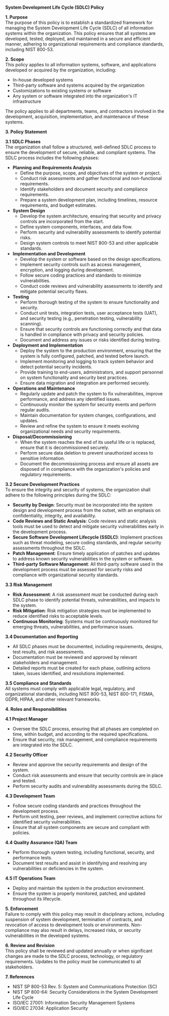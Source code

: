 **System Development Life Cycle (SDLC) Policy**

**1\. Purpose**  
The purpose of this policy is to establish a standardized framework for managing the System Development Life Cycle (SDLC) of all information systems within the organization. This policy ensures that all systems are developed, tested, deployed, and maintained in a secure and efficient manner, adhering to organizational requirements and compliance standards, including NIST 800-53.

**2\. Scope**  
This policy applies to all information systems, software, and applications developed or acquired by the organization, including:

- In-house developed systems
- Third-party software and systems acquired by the organization
- Customizations to existing systems or software
- Any system or software integrated into the organization's IT infrastructure

The policy applies to all departments, teams, and contractors involved in the development, acquisition, implementation, and maintenance of these systems.

**3\. Policy Statement**

**3.1 SDLC Phases**  
The organization shall follow a structured, well-defined SDLC process to ensure the development of secure, reliable, and compliant systems. The SDLC process includes the following phases:

- **Planning and Requirements Analysis**
  - Define the purpose, scope, and objectives of the system or project.
  - Conduct risk assessments and gather functional and non-functional requirements.
  - Identify stakeholders and document security and compliance requirements.
  - Prepare a system development plan, including timelines, resource requirements, and budget estimates.
- **System Design**
  - Develop the system architecture, ensuring that security and privacy controls are incorporated from the start.
  - Define system components, interfaces, and data flow.
  - Perform security and vulnerability assessments to identify potential risks.
  - Design system controls to meet NIST 800-53 and other applicable standards.
- **Implementation and Development**
  - Develop the system or software based on the design specifications.
  - Implement security controls such as access management, encryption, and logging during development.
  - Follow secure coding practices and standards to minimize vulnerabilities.
  - Conduct code reviews and vulnerability assessments to identify and mitigate potential security flaws.
- **Testing**
  - Perform thorough testing of the system to ensure functionality and security.
  - Conduct unit tests, integration tests, user acceptance tests (UAT), and security testing (e.g., penetration testing, vulnerability scanning).
  - Ensure that security controls are functioning correctly and that data is handled in compliance with privacy and security policies.
  - Document and address any issues or risks identified during testing.
- **Deployment and Implementation**
  - Deploy the system to the production environment, ensuring that the system is fully configured, patched, and tested before launch.
  - Implement monitoring and logging to track system behavior and detect potential security incidents.
  - Provide training to end-users, administrators, and support personnel on system functionality and security best practices.
  - Ensure data migration and integration are performed securely.
- **Operations and Maintenance**
  - Regularly update and patch the system to fix vulnerabilities, improve performance, and address any identified issues.
  - Continuously monitor the system for security events and perform regular audits.
  - Maintain documentation for system changes, configurations, and updates.
  - Review and refine the system to ensure it meets evolving organizational needs and security requirements.
- **Disposal/Decommissioning**
  - When the system reaches the end of its useful life or is replaced, ensure that it is decommissioned securely.
  - Perform secure data deletion to prevent unauthorized access to sensitive information.
  - Document the decommissioning process and ensure all assets are disposed of in compliance with the organization's policies and regulatory requirements.

**3.2 Secure Development Practices**  
To ensure the integrity and security of systems, the organization shall adhere to the following principles during the SDLC:

- **Security by Design**: Security must be incorporated into the system design and development process from the outset, with an emphasis on confidentiality, integrity, and availability.
- **Code Reviews and Static Analysis**: Code reviews and static analysis tools must be used to detect and mitigate security vulnerabilities early in the development process.
- **Secure Software Development Lifecycle (SSDLC)**: Implement practices such as threat modeling, secure coding standards, and regular security assessments throughout the SDLC.
- **Patch Management**: Ensure timely application of patches and updates to address known security vulnerabilities in the system or software.
- **Third-party Software Management**: All third-party software used in the development process must be assessed for security risks and compliance with organizational security standards.

**3.3 Risk Management**

- **Risk Assessment**: A risk assessment must be conducted during each SDLC phase to identify potential threats, vulnerabilities, and impacts to the system.
- **Risk Mitigation**: Risk mitigation strategies must be implemented to reduce identified risks to acceptable levels.
- **Continuous Monitoring**: Systems must be continuously monitored for emerging threats, vulnerabilities, and performance issues.

**3.4 Documentation and Reporting**

- All SDLC phases must be documented, including requirements, designs, test results, and risk assessments.
- Documentation must be reviewed and approved by relevant stakeholders and management.
- Detailed reports must be created for each phase, outlining actions taken, issues identified, and resolutions implemented.

**3.5 Compliance and Standards**  
All systems must comply with applicable legal, regulatory, and organizational standards, including NIST 800-53, NIST 800-171, FISMA, GDPR, HIPAA, and other relevant frameworks.

**4\. Roles and Responsibilities**

**4.1 Project Manager**

- Oversee the SDLC process, ensuring that all phases are completed on time, within budget, and according to the required specifications.
- Ensure that security, risk management, and compliance requirements are integrated into the SDLC.

**4.2 Security Officer**

- Review and approve the security requirements and design of the system.
- Conduct risk assessments and ensure that security controls are in place and tested.
- Perform security audits and vulnerability assessments during the SDLC.

**4.3 Development Team**

- Follow secure coding standards and practices throughout the development process.
- Perform unit testing, peer reviews, and implement corrective actions for identified security vulnerabilities.
- Ensure that all system components are secure and compliant with policies.

**4.4 Quality Assurance (QA) Team**

- Perform thorough system testing, including functional, security, and performance tests.
- Document test results and assist in identifying and resolving any vulnerabilities or deficiencies in the system.

**4.5 IT Operations Team**

- Deploy and maintain the system in the production environment.
- Ensure the system is properly monitored, patched, and updated throughout its lifecycle.

**5\. Enforcement**  
Failure to comply with this policy may result in disciplinary actions, including suspension of system development, termination of contracts, and revocation of access to development tools or environments. Non-compliance may also result in delays, increased risks, or security vulnerabilities in the developed systems.

**6\. Review and Revision**  
This policy shall be reviewed and updated annually or when significant changes are made to the SDLC process, technology, or regulatory requirements. Updates to the policy must be communicated to all stakeholders.

**7\. References**

- NIST SP 800-53 Rev. 5: System and Communications Protection (SC)
- NIST SP 800-64: Security Considerations in the System Development Life Cycle
- ISO/IEC 27001: Information Security Management Systems
- ISO/IEC 27034: Application Security
